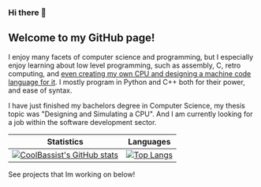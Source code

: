 ### Hi there 👋
Welcome to my GitHub page!
---
I enjoy many facets of computer science and programming, but I especially enjoy learning about low level programming, such as assembly, C, retro computing, and [even creating my own CPU and designing a machine code language for it](https://github.com/CoolBassist/Final-year-project). I mostly program in Python and C++ both for their power, and ease of syntax. 

I have just finished my bachelors degree in Computer Science, my thesis topic was "Designing and Simulating a CPU". And I am currently looking for a job within the software development sector.

<!--
**CoolBassist/CoolBassist** is a ✨ _special_ ✨ repository because its `README.md` (this file) appears on your GitHub profile.

Here are some ideas to get you started:

- 🔭 I’m currently working on ...
- 🌱 I’m currently learning ...
- 👯 I’m looking to collaborate on ...
- 🤔 I’m looking for help with ...
- 💬 Ask me about ...
- 📫 How to reach me: ...
- 😄 Pronouns: ...
- ⚡ Fun fact: ...
-->
|Statistics|Languages|
|-------|--------|
[![CoolBassist's GitHub stats](https://github-readme-stats.vercel.app/api?username=CoolBassist)](https://github.com/anuraghazra/github-readme-stats)|[![Top Langs](https://github-readme-stats.vercel.app/api/top-langs/?username=CoolBassist&layout=compact)](https://github.com/anuraghazra/github-readme-stats)|

See projects that Im working on below!
